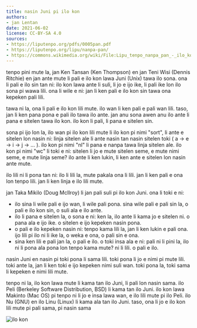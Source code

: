 ```yaml
---
title: nasin Juni pi ilo kon
authors:
- jan Lentan
date: 2021-06-02
license: CC-BY-SA 4.0
sources:
- https://liputenpo.org/pdfs/0005pan.pdf
- https://liputenpo.org/lipu/nanpa-pan/
- https://commons.wikimedia.org/wiki/File:Lipu_tenpo_nanpa_pan_-_ilo_kon.png
---
```


tenpo pini mute la, jan Ken Tansan (Ken Thompson) en jan Teni Wisi (Dennis Ritchie) en jan ante mute li pali e ilo kon lawa Juni (Unix) tawa ilo sona. ona li pali e ilo sin tan ni: ilo kon lawa ante li suli, li jo e ijo ike, li pali ike lon ilo sona pi wawa lili. ona li wile e ni: jan li ken pali e ilo kon sin tawa ona kepeken pali lili.

tawa ni la, ona li pali e ilo kon lili mute. ilo wan li ken pali e pali wan lili. taso, jan li ken pana pona e pali ilo tawa ilo ante. jan anu sona awen anu ilo ante li pana e sitelen tawa ilo kon. ilo kon li pali, li pana e sitelen sin.

sona pi ijo lon la, ilo wan pi ilo kon lili mute li ilo kon pi nimi "sort", li ante e sitelen lon nasin ni: linja sitelen ale li ante nasin tan nasin sitelen toki ( a -> e -> i -> j -> ... ). ilo kon pi nimi "nl" li pana e nanpa tawa linja sitelen ale. ilo kon pi nimi "wc" li toki e ni: sitelen li jo e mute sitelen seme, e mute nimi seme, e mute linja seme? ilo ante li ken lukin, li ken ante e sitelen lon nasin ante mute.

ilo lili ni li pona tan ni: ilo li lili la, mute pakala ona li lili. jan li ken pali e ona lon tenpo lili. jan li ken linja e ilo lili mute.

jan Taka Mikilo (Doug McIlroy) li jan pali suli pi ilo kon Juni. ona li toki e ni:

- ilo sina li wile pali e ijo wan, li wile pali pona. sina wile pali e pali sin la, o pali e ilo kon sin, o suli ala e ilo ante.
- ilo li pana e sitelen la, o sona e ni: ken la, ilo ante li kama jo e sitelen ni. o pana ala e ijo ike. o sitelen e ijo kepeken nasin pona.
- o pali e ilo kepeken nasin ni: tenpo kama lili la, jan li ken lukin e pali ona. ijo lili pi ilo ni li ike la, o weka e ona, o pali sin e ona.
- sina ken lili e pali jan la, o pali e ilo. o toki insa ala e ni: pali ni li pini la, ilo ni li pona ala pona lon tenpo kama mute? ni li lili. o pali e ilo.

nasin Juni en nasin pi toki pona li sama lili. toki pona li jo e nimi pi mute lili. toki ante la, jan li ken toki e ijo kepeken nimi suli wan. toki pona la, toki sama li kepeken e nimi lili mute.

tenpo ni la, ilo kon lawa mute li kama tan ilo Juni, li pali lon nasin sama. ilo Peli (Berkeley Software Distribution, BSD) li kama tan ilo Juni. ilo kon lawa Makinto (Mac OS) pi tenpo ni li jo e insa lawa wan, e ilo lili mute pi ilo Peli. ilo Nu (GNU) en ilo Linu (Linux) li kama ala tan ilo Juni. taso, ona li jo e ilo kon lili mute pi pali sama, pi nasin sama

![ilo kon](https://upload.wikimedia.org/wikipedia/commons/7/78/Lipu_tenpo_nanpa_pan_-_ilo_kon.png)